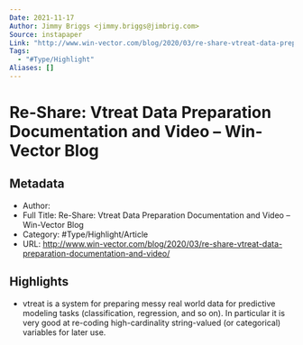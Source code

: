 ```yaml
---
Date: 2021-11-17
Author: Jimmy Briggs <jimmy.briggs@jimbrig.com>
Source: instapaper
Link: "http://www.win-vector.com/blog/2020/03/re-share-vtreat-data-preparation-documentation-and-video/"
Tags:
  - "#Type/Highlight"
Aliases: []
---
```


# Re-Share: Vtreat Data Preparation Documentation and Video – Win-Vector Blog

## Metadata

* Author: 
* Full Title: Re-Share: Vtreat Data Preparation Documentation and Video – Win-Vector Blog
* Category: #Type/Highlight/Article
* URL: http://www.win-vector.com/blog/2020/03/re-share-vtreat-data-preparation-documentation-and-video/

## Highlights

* vtreat is a system for preparing messy real world data for predictive modeling tasks (classification, regression, and so on). In particular it is very good at re-coding high-cardinality string-valued (or categorical) variables for later use.
